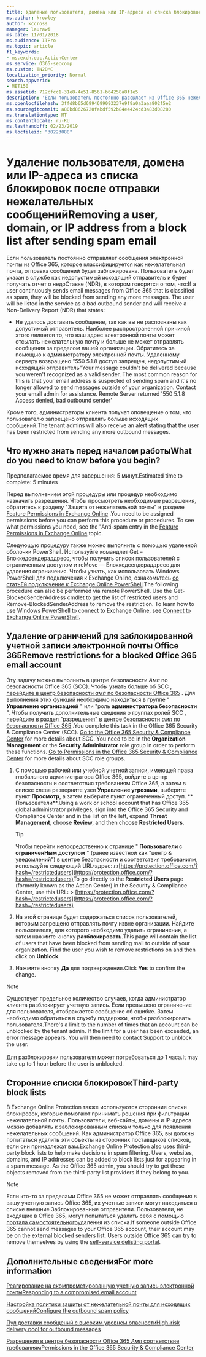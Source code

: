 ```yaml
---
title: Удаление пользователя, домена или IP-адреса из списка блокировок после отправки нежелательных сообщений
ms.author: krowley
author: kccross
manager: laurawi
ms.date: 11/01/2018
ms.audience: ITPro
ms.topic: article
f1_keywords:
- ms.exch.eac.ActionCenter
ms.service: O365-seccomp
ms.custom: TN2DMC
localization_priority: Normal
search.appverid:
- MET150
ms.assetid: 712cfcc1-31e8-4e51-8561-b64258a8f1e5
description: 'Если пользователь постоянно рассылает из Office 365 нежелательную почту, он может лишиться возможности отправлять сообщения. '
ms.openlocfilehash: 3ffd8b65d6994699093237e9f9a0a3aaa802f5e2
ms.sourcegitcommit: a80bd8626720fabdf592b84e4424cd3a83d08280
ms.translationtype: MT
ms.contentlocale: ru-RU
ms.lasthandoff: 02/23/2019
ms.locfileid: "30223088"
---
```

# <a name="removing-a-user-domain-or-ip-address-from-a-block-list-after-sending-spam-email"></a><span data-ttu-id="40694-103">Удаление пользователя, домена или IP-адреса из списка блокировок после отправки нежелательных сообщений</span><span class="sxs-lookup"><span data-stu-id="40694-103">Removing a user, domain, or IP address from a block list after sending spam email</span></span>

<span data-ttu-id="40694-p101">Если пользователь постоянно отправляет сообщения электронной почты из Office 365, которое классифицируется как нежелательная почта, отправка сообщений будет заблокирована. Пользователь будет указан в службе как недопустимый исходящий отправитель и будет получать отчет о недоСтавке (NDR), в котором говорится о том, что:</span><span class="sxs-lookup"><span data-stu-id="40694-p101">If a user continuously sends email messages from Office 365 that is classified as spam, they will be blocked from sending any more messages. The user will be listed in the service as a bad outbound sender and will receive a Non-Delivery Report (NDR) that states:</span></span>

- <span data-ttu-id="40694-p102">Не удалось доставить сообщение, так как вы не распознаны как допустимый отправитель. Наиболее распространенной причиной этого является то, что ваш адрес электронной почты может отсылать нежелательную почту и больше не может отправлять сообщения за пределом вашей организации. Обратитесь за помощью к администратору электронной почты.  Удаленному серверу возвращено "550 5.1.8 доступ запрещен, недопустимый исходящий отправитель"</span><span class="sxs-lookup"><span data-stu-id="40694-p102">Your message couldn't be delivered because you weren't recognized as a valid sender. The most common reason for this is that your email address is suspected of sending spam and it's no longer allowed to send messages outside of your organization. Contact your email admin for assistance.  Remote Server returned '550 5.1.8 Access denied, bad outbound sender'</span></span>

<span data-ttu-id="40694-110">Кроме того, администраторы клиента получат оповещение о том, что пользователю запрещено отправлять больше исходящих сообщений.</span><span class="sxs-lookup"><span data-stu-id="40694-110">The tenant admins will also receive an alert stating that the user has been restricted from sending any more outbound messages.</span></span>

## <a name="what-do-you-need-to-know-before-you-begin"></a><span data-ttu-id="40694-111">Что нужно знать перед началом работы</span><span class="sxs-lookup"><span data-stu-id="40694-111">What do you need to know before you begin?</span></span>
<span data-ttu-id="40694-112"><a name="sectionSection0"> </a></span><span class="sxs-lookup"><span data-stu-id="40694-112"></span></span>

<span data-ttu-id="40694-113">Предполагаемое время для завершения: 5 минут.</span><span class="sxs-lookup"><span data-stu-id="40694-113">Estimated time to complete: 5 minutes</span></span>
  
<span data-ttu-id="40694-p103">Перед выполнением этой процедуры или процедур необходимо назначить разрешения. Чтобы просмотреть необходимые разрешения, обратитесь к разделу "Защита от нежелательной почты" в разделе [Feature Permissions in Exchange Online](http://technet.microsoft.com/library/15073ce1-0917-403b-8839-02a2ebc96e16.aspx) .</span><span class="sxs-lookup"><span data-stu-id="40694-p103">You need to be assigned permissions before you can perform this procedure or procedures. To see what permissions you need, see the "Anti-spam entry in the [Feature Permissions in Exchange Online](http://technet.microsoft.com/library/15073ce1-0917-403b-8839-02a2ebc96e16.aspx) topic.</span></span>

<span data-ttu-id="40694-p104">Следующую процедуру также можно выполнить с помощью удаленной оболочки PowerShell. Используйте командлет Get – Блоккедсендераддресс, чтобы получить список пользователей с ограниченным доступом и reMove — Блоккедсендераддресс для удаления ограничения. Чтобы узнать, как использовать Windows PowerShell для подключения к Exchange Online, ознакомьтесь [со статьЕй подключение к Exchange Online PowerShell](https://go.microsoft.com/fwlink/p/?linkid=396554).</span><span class="sxs-lookup"><span data-stu-id="40694-p104">The following procedure can also be performed via remote PowerShell. Use the Get-BlockedSenderAddress cmdlet to get the list of restricted users and Remove-BlockedSenderAddress to remove the restriction. To learn how to use Windows PowerShell to connect to Exchange Online, see [Connect to Exchange Online PowerShell](https://go.microsoft.com/fwlink/p/?linkid=396554).</span></span>

## <a name="remove-restrictions-for-a-blocked-office-365-email-account"></a><span data-ttu-id="40694-119">Удаление ограничений для заблокированной учетной записи электронной почты Office 365</span><span class="sxs-lookup"><span data-stu-id="40694-119">Remove restrictions for a blocked Office 365 email account</span></span>

<span data-ttu-id="40694-p105">Эту задачу можно выполнить в центре безопасности _Амп_ по безопасности Office 365 (SCC). Чтобы узнать больше об SCC [, перейдите в центр безопасности _амп_ по безопасности Office 365](go-to-the-securitycompliance-center.md) . Для выполнения этих функций необходимо находиться в группе " **Управление организацией** " или "роль **администратора безопасности** ". Чтобы получить дополнительные сведения о группах ролей SCC [, перейдите в раздел "разрешения" в центре безопасности _амп_ по безопасности Office 365](permissions-in-the-security-and-compliance-center.md) .</span><span class="sxs-lookup"><span data-stu-id="40694-p105">You complete this task in the Office 365 Security & Compliance Center (SCC). [Go to the Office 365 Security & Compliance Center](go-to-the-securitycompliance-center.md) for more details about SCC. You need to be in the **Organization Management** or the **Security Administrator** role group in order to perform these functions. [Go to Permissions in the Office 365 Security & Compliance Center](permissions-in-the-security-and-compliance-center.md) for more details about SCC role groups.</span></span>

1. <span data-ttu-id="40694-124">С помощью рабочей или учебной учетной записи, имеющей права глобального администратора Office 365, войдите в центр безопасности и соответствия требованиям Office 365, а затем в списке слева разверните узел **Управление угрозами**, выберите пункт **Просмотр**, а затем выберите пункт ограниченный доступ. \*\* Пользователи\*\*.</span><span class="sxs-lookup"><span data-stu-id="40694-124">Using a work or school account that has Office 365 global administrator privileges, sign into the Office 365 Security and Compliance Center and in the list on the left, expand **Threat Management**, choose **Review**, and then choose **Restricted Users**.</span></span>
    
    > [!TIP]
    > <span data-ttu-id="40694-125">Чтобы перейти непосредственно к странице " **Пользователи с ограниченНым доступом** " (ранее известной как "центр &amp; уведомлений") в центре безопасности и соответствия требованиям, используйте следующий URL-адрес: _гт_[https://protection.office.com/?hash=/restrictedusers](https://protection.office.com/?hash=/restrictedusers)</span><span class="sxs-lookup"><span data-stu-id="40694-125">To go directly to the **Restricted Users** page (formerly known as the Action Center) in the Security &amp; Compliance Center, use this URL: > [https://protection.office.com/?hash=/restrictedusers](https://protection.office.com/?hash=/restrictedusers)</span></span>

2. <span data-ttu-id="40694-p106">На этой странице будет содержаться список пользователей, которым запрещено отправлять почту извне организации.  Найдите пользователя, для которого необходимо удалить ограничения, а затем нажмите кнопку **разблокировать**.</span><span class="sxs-lookup"><span data-stu-id="40694-p106">This page will contain the list of users that have been blocked from sending mail to outside of your organization.  Find the user you wish to remove restrictions on and then click on **Unblock**.</span></span>

3. <span data-ttu-id="40694-128">Нажмите кнопку **Да** для подтверждения.</span><span class="sxs-lookup"><span data-stu-id="40694-128">Click **Yes** to confirm the change.</span></span> 
    
> [!NOTE]
> <span data-ttu-id="40694-p107">Существует предельное количество случаев, когда администратор клиента разблокирует учетную запись. Если превышено ограничение для пользователя, отображается сообщение об ошибке. Затем необходимо обратиться в службу поддержки, чтобы разблокировать пользователя.</span><span class="sxs-lookup"><span data-stu-id="40694-p107">There's a limit to the number of times that an account can be unblocked by the tenant admin. If the limit for a user has been exceeded, an error message appears. You will then need to contact Support to unblock the user.</span></span><br/><br/> <span data-ttu-id="40694-131">Для разблокировки пользователя может потребоваться до 1 часа.</span><span class="sxs-lookup"><span data-stu-id="40694-131">It may take up to 1 hour before the user is unblocked.</span></span>
  
## <a name="third-party-block-lists"></a><span data-ttu-id="40694-132">Сторонние списки блокировок</span><span class="sxs-lookup"><span data-stu-id="40694-132">Third-party block lists</span></span>

<span data-ttu-id="40694-p108">В Exchange Online Protection также используются сторонние списки блокировок, которые помогают принимать решения при фильтрации нежелательной почты. Пользователи, веб-сайты, домены и IP-адреса можно добавлять к заблокированным спискам только для появления нежелательных сообщений. Как администратор Office 365, вы должны попытаться удалить эти объекты из сторонних поставщиков списков, если они принадлежат вам.</span><span class="sxs-lookup"><span data-stu-id="40694-p108">Exchange Online Protection also uses third-party block lists to help make decisions in spam filtering. Users, websites, domains, and IP addresses can be added to block lists just for appearing in a spam message. As the Office 365 admin, you should try to get these objects removed from the third-party list providers if they belong to you.</span></span>

> [!NOTE]
> <span data-ttu-id="40694-p109">Если кто-то за пределами Office 365 не может отправлять сообщения в вашу учетную запись Office 365, их учетные записи могут находиться в списке внешние Заблокированные отправители. Пользователи, не входящие в Office 365, могут попытаться удалить себя с помощью [портала самостоятельного](https://docs.microsoft.com/en-us/office365/SecurityCompliance/use-the-delist-portal-to-remove-yourself-from-the-office-365-blocked-senders-lis)удаления из списка.</span><span class="sxs-lookup"><span data-stu-id="40694-p109">If someone outside Office 365 cannot send messages to your Office 365 account, their account may be on the external blocked senders list. Users outside Office 365 can try to remove themselves by using the [self-service delisting portal](https://docs.microsoft.com/en-us/office365/SecurityCompliance/use-the-delist-portal-to-remove-yourself-from-the-office-365-blocked-senders-lis).</span></span> 

## <a name="for-more-information"></a><span data-ttu-id="40694-138">Дополнительные сведения</span><span class="sxs-lookup"><span data-stu-id="40694-138">For more information</span></span>

[<span data-ttu-id="40694-139">Реагирование на скомпрометированную учетную запись электронной почты</span><span class="sxs-lookup"><span data-stu-id="40694-139">Responding to a compromised email account</span></span>](responding-to-a-compromised-email-account.md)

[<span data-ttu-id="40694-140">Настройка политики защиты от нежелательной почты для исходящих сообщений</span><span class="sxs-lookup"><span data-stu-id="40694-140">Configure the outbound spam policy</span></span>](configure-the-outbound-spam-policy.md)
  
[<span data-ttu-id="40694-141">Пул доставки сообщений с высоким уровнем опасности</span><span class="sxs-lookup"><span data-stu-id="40694-141">High-risk delivery pool for outbound messages</span></span>](high-risk-delivery-pool-for-outbound-messages.md)

[<span data-ttu-id="40694-142">Разрешения в центре безопасности Office 365 _Амп_ соответствие требованиям</span><span class="sxs-lookup"><span data-stu-id="40694-142">Permissions in the Office 365 Security & Compliance Center</span></span>](permissions-in-the-security-and-compliance-center.md)

  

